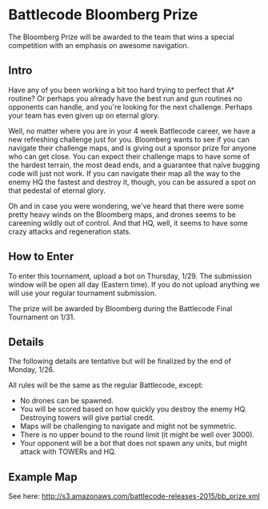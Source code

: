 Battlecode Bloomberg Prize
==============================

The Bloomberg Prize will be awarded to the team that wins a special competition with an emphasis on awesome navigation.


Intro
---------------
Have any of you been working a bit too hard trying to perfect that A* routine? Or perhaps you already have the best run and gun routines no opponents can handle, and you're looking for the next challenge. Perhaps your team has even given up on eternal glory.

Well, no matter where you are in your 4 week Battlecode career, we have a new refreshing challenge just for you. Bloomberg wants to see if you can navigate their challenge maps, and is giving out a sponsor prize for anyone who can get close. You can expect their challenge maps to have some of the hardest terrain, the most dead ends, and a guarantee that naïve bugging code will just not work. If you can navigate their map all the way to the enemy HQ the fastest and destroy it, though, you can be assured a spot on that pedestal of eternal glory.

Oh and in case you were wondering, we've heard that there were some pretty heavy winds on the Bloomberg maps, and drones seems to be careening wildly out of control. And that HQ, well, it seems to have some crazy attacks and regeneration stats.

How to Enter
---------------

To enter this tournament, upload a bot on Thursday, 1/29. The submission window will be open all day (Eastern time). If you do not upload anything we will use your regular tournament submission.

The prize will be awarded by Bloomberg during the Battlecode Final Tournament on 1/31.

Details
---------------
The following details are tentative but will be finalized by the end of Monday, 1/26.

All rules will be the same as the regular Battlecode, except:
- No drones can be spawned.
- You will be scored based on how quickly you destroy the enemy HQ. Destroying towers will give partial credit.
- Maps will be challenging to navigate and might not be symmetric.
- There is no upper bound to the round limit (it might be well over 3000).
- Your opponent will be a bot that does not spawn any units, but might attack with TOWERs and HQ.

Example Map
---------------
See here: http://s3.amazonaws.com/battlecode-releases-2015/bb_prize.xml
